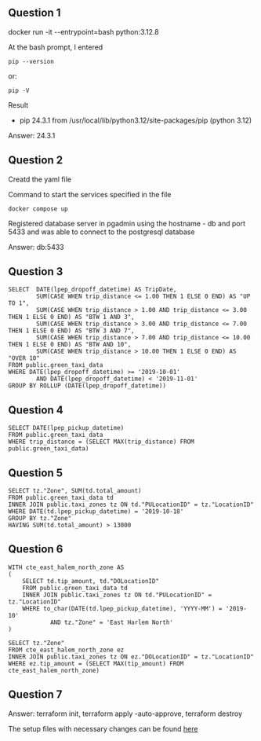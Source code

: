## Question 1
docker run -it --entrypoint=bash python:3.12.8

At the bash prompt, I entered
```shell
pip --version
```
or:
```shell
pip -V
```

Result
* pip 24.3.1 from /usr/local/lib/python3.12/site-packages/pip (python 3.12)

Answer: 24.3.1

## Question 2
Creatd the yaml file

Command to start the services specified in the file
```shell
docker compose up
```
Registered database server in pgadmin using the hostname - db and port 5433 and was able to connect to the postgresql database

Answer: db:5433

## Question 3
```shell
SELECT	DATE(lpep_dropoff_datetime) AS TripDate,
		SUM(CASE WHEN trip_distance <= 1.00 THEN 1 ELSE 0 END) AS "UP TO 1",
		SUM(CASE WHEN trip_distance > 1.00 AND trip_distance <= 3.00 THEN 1 ELSE 0 END) AS "BTW 1 AND 3",
		SUM(CASE WHEN trip_distance > 3.00 AND trip_distance <= 7.00 THEN 1 ELSE 0 END) AS "BTW 3 AND 7",
		SUM(CASE WHEN trip_distance > 7.00 AND trip_distance <= 10.00 THEN 1 ELSE 0 END) AS "BTW AND 10",
		SUM(CASE WHEN trip_distance > 10.00 THEN 1 ELSE 0 END) AS "OVER 10"
FROM public.green_taxi_data
WHERE DATE(lpep_dropoff_datetime) >= '2019-10-01' 
		AND DATE(lpep_dropoff_datetime) < '2019-11-01'
GROUP BY ROLLUP (DATE(lpep_dropoff_datetime))
```

## Question 4
```shell
SELECT DATE(lpep_pickup_datetime)
FROM public.green_taxi_data
WHERE trip_distance = (SELECT MAX(trip_distance) FROM public.green_taxi_data)
```

## Question 5
```shell
SELECT tz."Zone", SUM(td.total_amount)
FROM public.green_taxi_data td
INNER JOIN public.taxi_zones tz ON td."PULocationID" = tz."LocationID"
WHERE DATE(td.lpep_pickup_datetime) = '2019-10-18'
GROUP BY tz."Zone"
HAVING SUM(td.total_amount) > 13000
```

## Question 6
```shell
WITH cte_east_halem_north_zone AS
(
	SELECT td.tip_amount, td."DOLocationID"
	FROM public.green_taxi_data td
	INNER JOIN public.taxi_zones tz ON td."PULocationID" = tz."LocationID"
	WHERE to_char(DATE(td.lpep_pickup_datetime), 'YYYY-MM') = '2019-10'
			AND tz."Zone" = 'East Harlem North'
)

SELECT tz."Zone"
FROM cte_east_halem_north_zone ez
INNER JOIN public.taxi_zones tz ON ez."DOLocationID" = tz."LocationID"
WHERE ez.tip_amount = (SELECT MAX(tip_amount) FROM cte_east_halem_north_zone)
```

## Question 7
Answer: terraform init, terraform apply -auto-approve, terraform destroy

The setup files with necessary changes can be found [here](./1_terraform_gcp/terraform)
